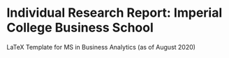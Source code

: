 # Individual Research Report: Imperial College Business School
LaTeX Template for MS in Business Analytics (as of August 2020)

